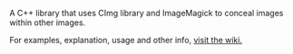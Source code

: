 A C++ library that uses CImg library and ImageMagick to conceal images within other images.

For examples, explanation, usage and other info, [visit the wiki.](https://github.com/Majiick/Imcrete/wiki)
